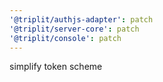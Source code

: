 ```yaml
---
'@triplit/authjs-adapter': patch
'@triplit/server-core': patch
'@triplit/console': patch
---
```


simplify token scheme
